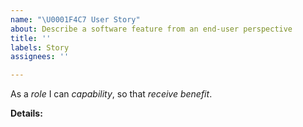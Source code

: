 ```yaml
---
name: "\U0001F4C7 User Story"
about: Describe a software feature from an end-user perspective
title: ''
labels: Story
assignees: ''

---
```


As a _role_ I can _capability_, so that _receive benefit_.

**Details:**
